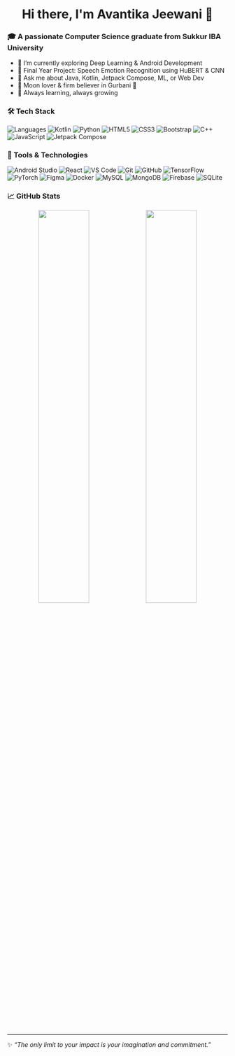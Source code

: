 <h1 align="center">Hi there, I'm Avantika Jeewani 👋</h1>

### 🎓 A passionate Computer Science graduate from Sukkur IBA University

- 🔭 I’m currently exploring Deep Learning & Android Development
- 🎯 Final Year Project: Speech Emotion Recognition using HuBERT & CNN
- 💬 Ask me about Java, Kotlin, Jetpack Compose, ML, or Web Dev
- 🌙 Moon lover & firm believer in Gurbani 🙏
- 🌱 Always learning, always growing

### 🛠️ Tech Stack
![Languages](https://img.shields.io/badge/-Java-007396?style=flat&logo=java)
![Kotlin](https://img.shields.io/badge/-Kotlin-0095D5?style=flat&logo=kotlin)
![Python](https://img.shields.io/badge/-Python-3776AB?style=flat&logo=python)
![HTML5](https://img.shields.io/badge/-HTML5-E34F26?style=flat&logo=html5)
![CSS3](https://img.shields.io/badge/-CSS3-1572B6?style=flat&logo=css3)
![Bootstrap](https://img.shields.io/badge/-Bootstrap-563D7C?style=flat&logo=bootstrap)
![C++](https://img.shields.io/badge/-C++-00599C?style=flat&logo=cplusplus)
![JavaScript](https://img.shields.io/badge/-JavaScript-F7DF1E?style=flat&logo=javascript)
![Jetpack Compose](https://img.shields.io/badge/-Jetpack%20Compose-4285F4?style=flat&logo=android)

### 🧠 Tools & Technologies
![Android Studio](https://img.shields.io/badge/-Android%20Studio-3DDC84?style=flat&logo=android-studio)
![React](https://img.shields.io/badge/-React-61DAFB?style=flat&logo=react)
![VS Code](https://img.shields.io/badge/-VS%20Code-007ACC?style=flat&logo=visual-studio-code)
![Git](https://img.shields.io/badge/-Git-F05032?style=flat&logo=git)
![GitHub](https://img.shields.io/badge/-GitHub-181717?style=flat&logo=github)
![TensorFlow](https://img.shields.io/badge/-TensorFlow-FF6F00?style=flat&logo=tensorflow)
![PyTorch](https://img.shields.io/badge/-PyTorch-EE4C2C?style=flat&logo=pytorch)
![Figma](https://img.shields.io/badge/-Figma-F24E1E?style=flat&logo=figma)
![Docker](https://img.shields.io/badge/-Docker-2496ED?style=flat&logo=docker)
![MySQL](https://img.shields.io/badge/-MySQL-4479A1?style=flat&logo=mysql)
![MongoDB](https://img.shields.io/badge/-MongoDB-47A248?style=flat&logo=mongodb)
![Firebase](https://img.shields.io/badge/-Firebase-FFCA28?style=flat&logo=firebase)
![SQLite](https://img.shields.io/badge/-SQLite-003B57?style=flat&logo=sqlite)

### 📈 GitHub Stats
<p align="center">
  <img width="48%" src="https://github-readme-stats.vercel.app/api?username=AvantikaJeewani&show_icons=true&theme=github_dark" />
  <img width="48%" src="https://github-readme-streak-stats.herokuapp.com/?user=Avantika11201&theme=dark" />
</p>

---

✨ *“The only limit to your impact is your imagination and commitment.”*
